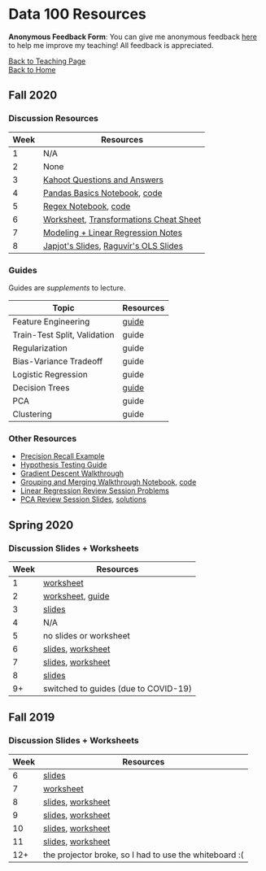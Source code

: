 # Data 100 Resources

**Anonymous Feedback Form**: You can give me anonymous feedback <a href="https://tinyurl.com/raguvirTAfeedback" target="_blank">here</a> to help me improve my teaching! All feedback is appreciated.

<a href="../">Back to Teaching Page</a>
<br>
<a href="../../">Back to Home</a>

## Fall 2020

### Discussion Resources

| Week | Resources |
| ---- | --------- |
| 1 | N/A |
| 2 | None |
| 3 | <a href="./resources/quizzes/kahoot/disc02_kahoot" target="_blank">Kahoot Questions and Answers</a> |
| 4 | <a href="./resources/other/fa20_disc03.html" target="_blank">Pandas Basics Notebook</a>, <a href="./resources/other/fa20_disc03.ipynb" download>code</a> |
| 5 | <a href="./resources/other/regex.html" target="_blank">Regex Notebook</a>, <a href="./resources/other/regex.ipynb" download>code</a> |
| 6 | <a href="./resources/worksheets/fa20/Dis5.pdf" target="_blank">Worksheet</a>, <a href="https://docs.google.com/presentation/d/1fnUiFnRxtoUPHgbJdJ5--sov398piyMNgu_JJ_Oe2f8/edit#slide=id.p" target="_blank">Transformations Cheat Sheet</a> |
| 7 | <a href="./resources/slides/fa20/disc06_notes.pdf" target="_blank">Modeling + Linear Regression Notes</a> |
| 8 | <a href="./resources/slides/fa20/disc07_slides.pdf" target="_blank">Japjot's Slides</a>, <a href="./resources/slides/fa20/linear_regression.pdf" target="_blank">Raguvir's OLS Slides</a> |

### Guides

Guides are *supplements* to lecture.

| Topic | Resources |
| ----- | --------- |
| Feature Engineering | <a href="https://hackmd.io/@rkunani/feature-engineering" target="_blank">guide</a> |
| Train-Test Split, Validation | guide |
| Regularization | guide |
| Bias-Variance Tradeoff | guide |
| Logistic Regression | guide |
| Decision Trees | <a href="https://hackmd.io/@rkunani/decision-tree" target="_blank">guide</a> |
| PCA | guide |
| Clustering | guide |

### Other Resources

- <a href="./resources/other/precision-recall.pdf" target="_blank">Precision Recall Example</a>
- <a href="https://hackmd.io/@rkunani/hypothesis-testing" target="_blank">Hypothesis Testing Guide</a>
- <a href="./resources/other/gradient_descent_walkthrough.pdf" target="_blank">Gradient Descent Walkthrough</a>
- <a href="./resources/other/group_merge_walkthrough.html" target="_blank">Grouping and Merging Walkthrough Notebook</a>, <a href="./resources/other/group_merge_walkthrough.ipynb" download>code</a>
- <a href="./resources/other/linear_regression_review.pdf" target="_blank">Linear Regression Review Session Problems</a>
- <a href="./resources/other/pca_review.pdf" target="_blank">PCA Review Session Slides</a>, <a href="./resources/other/pca_review_solutions.pdf" target="_blank">solutions</a>


## Spring 2020

### Discussion Slides + Worksheets

| Week | Resources |
| ---- | --------- |
| 1 | <a href="./resources/worksheets/sp20/disc01.pdf" target="_blank">worksheet</a> |
| 2 | <a href="./resources/worksheets/sp20/disc02.pdf" target="_blank">worksheet</a>, <a href="https://hackmd.io/@rkunani/SybBko1zI" target="_blank">guide</a> |
| 3 | <a href="./resources/slides/sp20/disc03.pdf" target="_blank">slides</a> |
| 4 | N/A |
| 5 | no slides or worksheet |
| 6 | <a href="./resources/slides/sp20/modeling.pdf" target="_blank">slides</a>, <a href="./resources/worksheets/sp20/disc06.pdf" target="_blank">worksheet</a> |
| 7 | <a href="./resources/slides/sp20/gradient_descent.pdf" target="_blank">slides</a>, <a href="./resources/worksheets/sp20/disc07.pdf" target="_blank">worksheet</a> |
| 8 | <a href="./resources/slides/sp20/linear_regression.pdf" target="_blank">slides</a> |
| 9+ | switched to guides (due to COVID-19) |


## Fall 2019

### Discussion Slides + Worksheets

| Week | Resources |
| ----- | --------- |
| 6 | <a href="./resources/slides/fa19/pca.pdf" target="_blank">slides</a> |
| 7 | <a href="./resources/worksheets/fa19/disc07.pdf" target="_blank">worksheet</a> |
| 8 | <a href="./resources/slides/fa19/fa19disc08.pdf" target="_blank">slides</a>, <a href="./resources/worksheets/fa19/disc08.pdf" target="_blank">worksheet</a> |
| 9 | <a href="./resources/slides/fa19/linear_regression.pdf" target="_blank">slides</a>, <a href="./resources/worksheets/fa19/disc09.pdf" target="_blank">worksheet</a> |
| 10 | <a href="./resources/slides/fa19/fa19disc10.pdf" target="_blank">slides</a>, <a href="./resources/worksheets/fa19/disc10.pdf" target="_blank">worksheet</a> |
| 11 | <a href="./resources/slides/fa19/logistic_regression.pdf" target="_blank">slides</a>, <a href="./resources/worksheets/fa19/disc11.pdf" target="_blank">worksheet</a> |
| 12+ | the projector broke, so I had to use the whiteboard :( |
